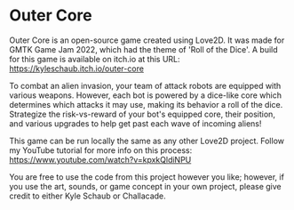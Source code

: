 # Outer Core
Outer Core is an open-source game created using Love2D. It was made for GMTK Game Jam 2022, which had the theme of 'Roll of the Dice'. A build for this game is available on itch.io at this URL:
https://kyleschaub.itch.io/outer-core

To combat an alien invasion, your team of attack robots are equipped with various weapons. However, each bot is powered by a dice-like core which determines which attacks it may use, making its behavior a roll of the dice. Strategize the risk-vs-reward of your bot's equipped core, their position, and various upgrades to help get past each wave of incoming aliens!

This game can be run locally the same as any other Love2D project. Follow my YouTube tutorial for more info on this process:
https://www.youtube.com/watch?v=kpxkQldiNPU

You are free to use the code from this project however you like; however, if you use the art, sounds, or game concept in your own project, please give credit to either Kyle Schaub or Challacade.
